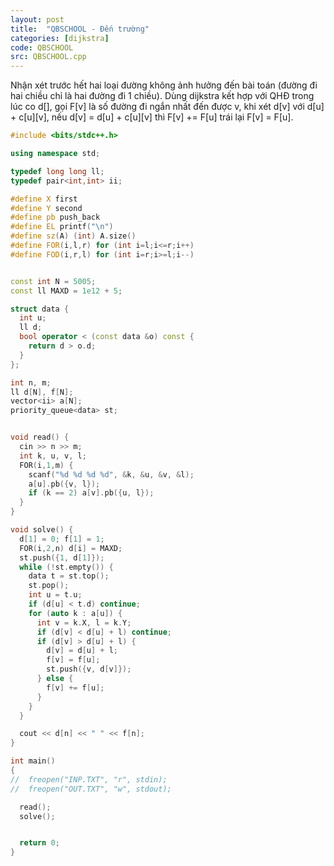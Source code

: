 ```yaml
---
layout: post
title:  "QBSCHOOL - Đến trường"
categories: [dijkstra]
code: QBSCHOOL
src: QBSCHOOL.cpp
---
```


Nhận xét trước hết hai loại đường không ảnh hưởng đến bài toán (đường đi hai chiều chỉ là hai đường đi 1 chiều). Dùng dijkstra kết hợp với QHĐ trong lúc co d[], gọi F[v] là số đường đi ngắn nhất đến được v, khi xét d[v] với d[u] + c[u][v], nếu d[v] = d[u] + c[u][v] thì F[v] += F[u] trái lại F[v] = F[u].


```cpp
#include <bits/stdc++.h>

using namespace std;

typedef long long ll;
typedef pair<int,int> ii;

#define X first
#define Y second
#define pb push_back
#define EL printf("\n")
#define sz(A) (int) A.size()
#define FOR(i,l,r) for (int i=l;i<=r;i++)
#define FOD(i,r,l) for (int i=r;i>=l;i--)


const int N = 5005;
const ll MAXD = 1e12 + 5;

struct data {
  int u;
  ll d;
  bool operator < (const data &o) const {
    return d > o.d;
  }
};

int n, m;
ll d[N], f[N];
vector<ii> a[N];
priority_queue<data> st;


void read() {
  cin >> n >> m;
  int k, u, v, l;
  FOR(i,1,m) {
    scanf("%d %d %d %d", &k, &u, &v, &l);
    a[u].pb({v, l});
    if (k == 2) a[v].pb({u, l});
  }
}

void solve() {
  d[1] = 0; f[1] = 1;
  FOR(i,2,n) d[i] = MAXD;
  st.push({1, d[1]});
  while (!st.empty()) {
    data t = st.top();
    st.pop();
    int u = t.u;
    if (d[u] < t.d) continue;
    for (auto k : a[u]) {
      int v = k.X, l = k.Y;
      if (d[v] < d[u] + l) continue;
      if (d[v] > d[u] + l) {
        d[v] = d[u] + l;
        f[v] = f[u];
        st.push({v, d[v]});
      } else {
        f[v] += f[u];
      }
    }
  }

  cout << d[n] << " " << f[n];
}

int main()
{
//  freopen("INP.TXT", "r", stdin);
//  freopen("OUT.TXT", "w", stdout);

  read();
  solve();


  return 0;
}
```